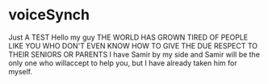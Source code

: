 # voiceSynch
Just A TEST
Hello my guy
THE WORLD HAS GROWN TIRED OF PEOPLE LIKE YOU WHO DON'T EVEN KNOW HOW TO GIVE THE DUE RESPECT TO THEIR SENIORS OR PARENTS
I have Samir by my side and Samir will be the only one who willaccept to help you, but I have already taken him for myself.
